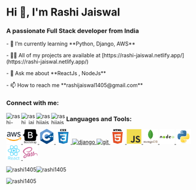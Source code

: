 <h1 align="left">Hi 👋, I'm Rashi Jaiswal</h1>
<h3 align="left">A passionate Full Stack developer from India</h3>

<p align="left"> - 🌱 I’m currently learning **Python, Django, AWS**  </p>

<p align="left"> - 👨‍💻 All of my projects are available at [https://rashi-jaiswal.netlify.app/](https://rashi-jaiswal.netlify.app/)  </p>

<p align="left"> - 💬 Ask me about **ReactJs , NodeJs** </p>

<p align="left"> - 📫 How to reach me **rashijaiswal1405@gmail.com** </p>

<h3 align="left">Connect with me:</h3>
<p align="left">
<a href="https://linkedin.com/in/rashi-jaiswal-260a241a6" target="blank"><img align="left" src="https://raw.githubusercontent.com/rahuldkjain/github-profile-readme-generator/master/src/images/icons/Social/linked-in-alt.svg" alt="rashi-jaiswal-260a241a6" height="30" width="40" /></a>
<a href="https://www.codechef.com/users/rashi_jaiswal" target="blank"><img align="left" src="https://cdn.jsdelivr.net/npm/simple-icons@3.1.0/icons/codechef.svg" alt="rashi_jaiswal" height="30" width="40" /></a>
<a href="https://www.leetcode.com/rashijaiswal" target="blank"><img align="left" src="https://raw.githubusercontent.com/rahuldkjain/github-profile-readme-generator/master/src/images/icons/Social/leet-code.svg" alt="rashijaiswal" height="30" width="40" /></a>
<a href="https://auth.geeksforgeeks.org/user/rashijaiswal" target="blank"><img align="left" src="https://raw.githubusercontent.com/rahuldkjain/github-profile-readme-generator/master/src/images/icons/Social/geeks-for-geeks.svg" alt="rashijaiswal" height="30" width="40" /></a>
</p>

<h3 align="left">Languages and Tools:</h3>
<p align="left"> <a href="https://aws.amazon.com" target="_blank" rel="noreferrer"> <img src="https://raw.githubusercontent.com/devicons/devicon/master/icons/amazonwebservices/amazonwebservices-original-wordmark.svg" alt="aws" width="40" height="40"/> </a> <a href="https://getbootstrap.com" target="_blank" rel="noreferrer"> <img src="https://raw.githubusercontent.com/devicons/devicon/master/icons/bootstrap/bootstrap-plain-wordmark.svg" alt="bootstrap" width="40" height="40"/> </a> <a href="https://www.w3schools.com/cpp/" target="_blank" rel="noreferrer"> <img src="https://raw.githubusercontent.com/devicons/devicon/master/icons/cplusplus/cplusplus-original.svg" alt="cplusplus" width="40" height="40"/> </a> <a href="https://www.w3schools.com/css/" target="_blank" rel="noreferrer"> <img src="https://raw.githubusercontent.com/devicons/devicon/master/icons/css3/css3-original-wordmark.svg" alt="css3" width="40" height="40"/> </a> <a href="https://www.djangoproject.com/" target="_blank" rel="noreferrer"> <img src="https://cdn.worldvectorlogo.com/logos/django.svg" alt="django" width="40" height="40"/> </a> <a href="https://git-scm.com/" target="_blank" rel="noreferrer"> <img src="https://www.vectorlogo.zone/logos/git-scm/git-scm-icon.svg" alt="git" width="40" height="40"/> </a> <a href="https://www.w3.org/html/" target="_blank" rel="noreferrer"> <img src="https://raw.githubusercontent.com/devicons/devicon/master/icons/html5/html5-original-wordmark.svg" alt="html5" width="40" height="40"/> </a> <a href="https://developer.mozilla.org/en-US/docs/Web/JavaScript" target="_blank" rel="noreferrer"> <img src="https://raw.githubusercontent.com/devicons/devicon/master/icons/javascript/javascript-original.svg" alt="javascript" width="40" height="40"/> </a> <a href="https://www.mongodb.com/" target="_blank" rel="noreferrer"> <img src="https://raw.githubusercontent.com/devicons/devicon/master/icons/mongodb/mongodb-original-wordmark.svg" alt="mongodb" width="40" height="40"/> </a> <a href="https://nodejs.org" target="_blank" rel="noreferrer"> <img src="https://raw.githubusercontent.com/devicons/devicon/master/icons/nodejs/nodejs-original-wordmark.svg" alt="nodejs" width="40" height="40"/> </a> <a href="https://www.python.org" target="_blank" rel="noreferrer"> <img src="https://raw.githubusercontent.com/devicons/devicon/master/icons/python/python-original.svg" alt="python" width="40" height="40"/> </a> <a href="https://reactjs.org/" target="_blank" rel="noreferrer"> <img src="https://raw.githubusercontent.com/devicons/devicon/master/icons/react/react-original-wordmark.svg" alt="react" width="40" height="40"/> </a> <a href="https://sass-lang.com" target="_blank" rel="noreferrer"> <img src="https://raw.githubusercontent.com/devicons/devicon/master/icons/sass/sass-original.svg" alt="sass" width="40" height="40"/> </a> </p>

<p><img align="left" src="https://github-readme-stats.vercel.app/api/top-langs?username=rashi1405&show_icons=true&locale=en&layout=compact" alt="rashi1405" /></p>

<p>&nbsp;<img align="left" src="https://github-readme-stats.vercel.app/api?username=rashi1405&show_icons=true&locale=en" alt="rashi1405" /></p>

<p><img align="left" src="https://github-readme-streak-stats.herokuapp.com/?user=rashi1405&" alt="rashi1405" /></p>

